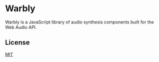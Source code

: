 # Warbly

Warbly is a JavaScript library of audio synthesis components built for the Web Audio API.

## License

[MIT](LICENSE)
